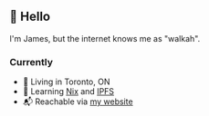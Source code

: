 ## 👋 Hello

I'm James, but the internet knows me as "walkah".

### Currently

- 📍 Living in Toronto, ON
- 🌱 Learning [Nix](https://nixos.org/) and [IPFS](https://ipfs.tech/)
- 📬 Reachable via [my website](https://walkah.net/contact)
